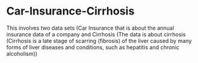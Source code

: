 # Car-Insurance-Cirrhosis
This involves two data sets (Car Insurance that is about the annual insurance data of a company and Cirrhosis (The data is about cirrhosis (Cirrhosis is a late stage of scarring (fibrosis) of the liver caused by many forms of liver diseases and conditions, such as hepatitis and chronic alcoholism))
